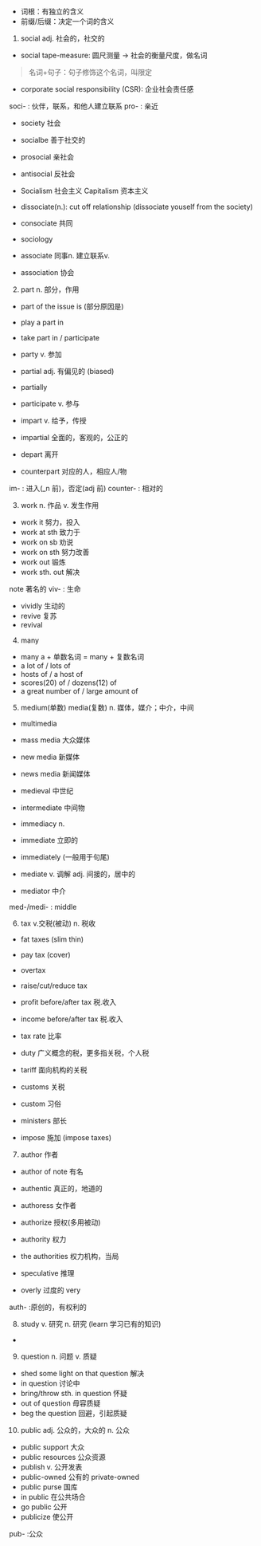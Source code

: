 #

- 词根：有独立的含义
- 前缀/后缀：决定一个词的含义


1. social adj. 社会的，社交的
  - social tape-measure: 圆尺测量 -> 社会的衡量尺度，做名词
  > 名词+句子：句子修饰这个名词，叫限定
  - corporate social responsibility (CSR): 企业社会责任感

soci- : 伙伴，联系，和他人建立联系
pro- : 亲近

  - society 社会
  - socialbe 善于社交的
  - prosocial 亲社会
  - antisocial 反社会
  - Socialism 社会主义 Capitalism 资本主义

  - dissociate(n.): cut off relationship (dissociate youself from the society)
  - consociate 共同
  - sociology
  - associate 同事n. 建立联系v.
  - association 协会

2. part n. 部分，作用
  - part of the issue is (部分原因是)
  - play a part in
  - take part in / participate

  - party v. 参加
  - partial adj. 有偏见的 (biased)
  - partially
  - participate v. 参与
  - impart v. 给予，传授
  - impartial 全面的，客观的，公正的
  - depart 离开
  - counterpart 对应的人，相应人/物

im- : 进入(_n 前)，否定(adj 前)
counter- : 相对的

3. work n. 作品 v. 发生作用
  - work it 努力，投入
  - work at sth 致力于
  - work on sb 劝说
  - work on sth 努力改善
  - work out 锻炼
  - work sth. out 解决

note 著名的
viv- : 生命

  - vividly 生动的
  - revive 复苏
  - revival

4. many
  - many a + 单数名词 = many + 复数名词
  - a lot of / lots of
  - hosts of / a host of
  - scores(20) of / dozens(12) of
  - a great number of / large amount of

5. medium(单数) media(复数) n. 媒体，媒介；中介，中间
  - multimedia
  - mass media 大众媒体
  - new media 新媒体
  - news media 新闻媒体

  - medieval 中世纪
  - intermediate 中间物
  - immediacy n.
  - immediate 立即的
  - immediately (一般用于句尾)
  - mediate v. 调解 adj. 间接的，居中的
  - mediator 中介

med-/medi- : middle

6. tax v.交税(被动) n. 税收
  - fat taxes (slim thin)
  - pay tax (cover)
  - overtax
  - raise/cut/reduce tax
  - profit before/after tax 税.收入
  - income before/after tax 税.收入
  - tax rate 比率

  - duty 广义概念的税，更多指关税，个人税
  - tariff 面向机构的关税
  - customs 关税
  - custom 习俗

  - ministers 部长
  - impose 施加 (impose taxes)

7. author 作者
  - author of note 有名
  - authentic 真正的，地道的
  - authoress 女作者
  - authorize 授权(多用被动)
  - authority 权力
  - the authorities 权力机构，当局

  - speculative 推理
  - overly 过度的 very

auth- :原创的，有权利的

8. study v. 研究 n. 研究 (learn 学习已有的知识)
  - 

9. question n. 问题 v. 质疑
  - shed some light on that question 解决
  - in question 讨论中
  - bring/throw sth. in question 怀疑
  - out of question 毋容质疑
  - beg the question 回避，引起质疑

10. public adj. 公众的，大众的 n. 公众
  - public support 大众
  - public resources 公众资源
  - publish v. 公开发表
  - public-owned 公有的 private-owned
  - public purse 国库
  - in public 在公共场合
  - go public 公开
  - publicize 使公开

pub- :公众

